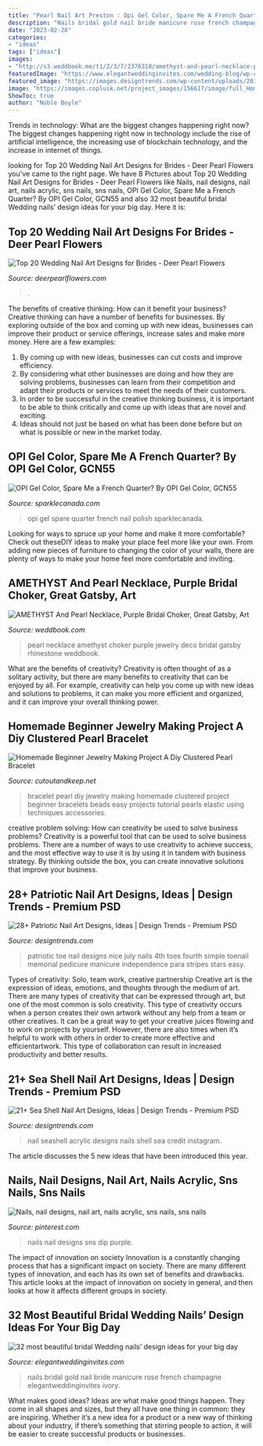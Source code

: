 ```yaml
---
title: "Pearl Nail Art Preston : Opi Gel Color, Spare Me A French Quarter? By Opi Gel Color, Gcn55"
description: "Nails bridal gold nail bride manicure rose french champagne elegantweddinginvites ivory"
date: "2023-02-28"
categories:
- "ideas"
tags: ["ideas"]
images:
- "http://s3.weddbook.me/t1/2/3/7/2376318/amethyst-and-pearl-necklace-purple-bridal-choker-great-gatsby-art-deco-rhinestone-necklace-wedding-jewelry-bridal-necklace-vintage.jpg"
featuredImage: "https://www.elegantweddinginvites.com/wedding-blog/wp-content/uploads/2020/07/rose-gold-french-wedding-nails-ideas-with-lines.jpg"
featured_image: "https://images.designtrends.com/wp-content/uploads/2016/08/19172121/Seashell-Acrylic-Nail-Art-Design.jpg"
image: "https://images.coplusk.net/project_images/156617/image/full_Homemade-beginner-jewelry-making-project-a-diy-clustered-pearl-bracelet.jpg"
ShowToc: true
author: "Noble Boyle"
---
```



Trends in technology: What are the biggest changes happening right now?
The biggest changes happening right now in technology include the rise of artificial intelligence, the increasing use of blockchain technology, and the increase in internet of things.

	

		
looking for Top 20 Wedding Nail Art Designs for Brides - Deer Pearl Flowers you've came to the right page. We have 8 Pictures about Top 20 Wedding Nail Art Designs for Brides - Deer Pearl Flowers like Nails, nail designs, nail art, nails acrylic, sns nails, sns nails, OPI Gel Color, Spare Me a French Quarter? By OPI Gel Color, GCN55 and also 32 most beautiful bridal Wedding nails’ design ideas for your big day. Here it is:
		
    
## Top 20 Wedding Nail Art Designs For Brides - Deer Pearl Flowers

<img loading=lazy src="https://www.deerpearlflowers.com/wp-content/uploads/2019/08/Wedding-Nail-Art-Designs-15.jpg" onerror="this.onerror=null;this.src='https://tse4.mm.bing.net/th?id=OIP.mpvEJIavDy2JEmB6IdrChgHaIN&amp;pid=15.1';" alt="Top 20 Wedding Nail Art Designs for Brides - Deer Pearl Flowers">

_Source: deerpearlflowers.com_

>. 

	

The benefits of creative thinking: How can it benefit your business?
Creative thinking can have a number of benefits for businesses. By exploring outside of the box and coming up with new ideas, businesses can improve their product or service offerings, increase sales and make more money. Here are a few examples:
1. By coming up with new ideas, businesses can cut costs and improve efficiency.
2. By considering what other businesses are doing and how they are solving problems, businesses can learn from their competition and adapt their products or services to meet the needs of their customers.
3. In order to be successful in the creative thinking business, it is important to be able to think critically and come up with ideas that are novel and exciting.
4. Ideas should not just be based on what has been done before but on what is possible or new in the market today.

    
## OPI Gel Color, Spare Me A French Quarter? By OPI Gel Color, GCN55

<img loading=lazy src="https://sparklecanada.com/image/catalog/data/product/OPIGelColor/GCN55.jpg" onerror="this.onerror=null;this.src='https://tse2.mm.bing.net/th?id=OIP.uacwYpcCMtTVkvUz_eMecwHaOt&amp;pid=15.1';" alt="OPI Gel Color, Spare Me a French Quarter? By OPI Gel Color, GCN55">

_Source: sparklecanada.com_

>opi gel spare quarter french nail polish sparklecanada. 

	

Looking for ways to spruce up your home and make it more comfortable? Check out theseDIY ideas to make your place feel more like your own. From adding new pieces of furniture to changing the color of your walls, there are plenty of ways to make your home feel more comfortable and inviting.

    
## AMETHYST And Pearl Necklace, Purple Bridal Choker, Great Gatsby, Art

<img loading=lazy src="http://s3.weddbook.me/t1/2/3/7/2376318/amethyst-and-pearl-necklace-purple-bridal-choker-great-gatsby-art-deco-rhinestone-necklace-wedding-jewelry-bridal-necklace-vintage.jpg" onerror="this.onerror=null;this.src='https://tse1.mm.bing.net/th?id=OIP.zMWk-VheQ1Cwxe8OzTeJXQHaJ3&amp;pid=15.1';" alt="AMETHYST And Pearl Necklace, Purple Bridal Choker, Great Gatsby, Art">

_Source: weddbook.com_

>pearl necklace amethyst choker purple jewelry deco bridal gatsby rhinestone weddbook. 

	

What are the benefits of creativity?
Creativity is often thought of as a solitary activity, but there are many benefits to creativity that can be enjoyed by all. For example, creativity can help you come up with new ideas and solutions to problems, it can make you more efficient and organized, and it can improve your overall thinking power.

    
## Homemade Beginner Jewelry Making Project A Diy Clustered Pearl Bracelet

<img loading=lazy src="https://images.coplusk.net/project_images/156617/image/full_Homemade-beginner-jewelry-making-project-a-diy-clustered-pearl-bracelet.jpg" onerror="this.onerror=null;this.src='https://tse3.mm.bing.net/th?id=OIP.0FTmRDE1G_hTosEfVPci5AHaE8&amp;pid=15.1';" alt="Homemade Beginner Jewelry Making Project A Diy Clustered Pearl Bracelet">

_Source: cutoutandkeep.net_

>bracelet pearl diy jewelry making homemade clustered project beginner bracelets beads easy projects tutorial pearls elastic using techniques accessories. 

	

creative problem solving: How can creativity be used to solve business problems?
Creativity is a powerful tool that can be used to solve business problems. There are a number of ways to use creativity to achieve success, and the most effective way to use it is by using it in tandem with business strategy. By thinking outside the box, you can create innovative solutions that improve your business.

    
## 28+ Patriotic Nail Art Designs, Ideas | Design Trends - Premium PSD

<img loading=lazy src="https://images.designtrends.com/wp-content/uploads/2016/02/22064051/Nice-Toe-Patriotic-Design.jpg" onerror="this.onerror=null;this.src='https://tse2.mm.bing.net/th?id=OIP.ajcpAyLA2aO1XcaCaIZqwgHaLE&amp;pid=15.1';" alt="28+ Patriotic Nail Art Designs, Ideas | Design Trends - Premium PSD">

_Source: designtrends.com_

>patriotic toe nail designs nice july nails 4th toes fourth simple toenail memorial pedicure manicure independence para stripes stars easy. 

	

Types of creativity: Solo, team work, creative partnership
Creative art is the expression of ideas, emotions, and thoughts through the medium of art. There are many types of creativity that can be expressed through art, but one of the most common is solo creativity. This type of creativity occurs when a person creates their own artwork without any help from a team or other creatives. It can be a great way to get your creative juices flowing and to work on projects by yourself. However, there are also times when it’s helpful to work with others in order to create more effective and efficientartwork. This type of collaboration can result in increased productivity and better results.

    
## 21+ Sea Shell Nail Art Designs, Ideas | Design Trends - Premium PSD

<img loading=lazy src="https://images.designtrends.com/wp-content/uploads/2016/08/19172121/Seashell-Acrylic-Nail-Art-Design.jpg" onerror="this.onerror=null;this.src='https://tse3.mm.bing.net/th?id=OIP.p22cMiSSSHOCApncCoORjwHaHa&amp;pid=15.1';" alt="21+ Sea Shell Nail Art Designs, Ideas | Design Trends - Premium PSD">

_Source: designtrends.com_

>nail seashell acrylic designs nails shell sea credit instagram. 

	

The article discusses the 5 new ideas that have been introduced this year.

    
## Nails, Nail Designs, Nail Art, Nails Acrylic, Sns Nails, Sns Nails

<img loading=lazy src="https://i.pinimg.com/736x/a0/b8/ae/a0b8ae767c18ee60dbfb3ef5e71e6133.jpg" onerror="this.onerror=null;this.src='https://tse1.mm.bing.net/th?id=OIP.vZwUcFl9P3UiNinCn0vY4wHaHa&amp;pid=15.1';" alt="Nails, nail designs, nail art, nails acrylic, sns nails, sns nails">

_Source: pinterest.com_

>nails nail designs sns dip purple. 

	

The impact of innovation on society
Innovation is a constantly changing process that has a significant impact on society. There are many different types of innovation, and each has its own set of benefits and drawbacks. This article looks at the impact of innovation on society in general, and then looks at how it affects different groups in society.

    
## 32 Most Beautiful Bridal Wedding Nails’ Design Ideas For Your Big Day

<img loading=lazy src="https://www.elegantweddinginvites.com/wedding-blog/wp-content/uploads/2020/07/rose-gold-french-wedding-nails-ideas-with-lines.jpg" onerror="this.onerror=null;this.src='https://tse3.mm.bing.net/th?id=OIP.uMLAWtKKhsIc2LzBBofP2gHaLH&amp;pid=15.1';" alt="32 most beautiful bridal Wedding nails’ design ideas for your big day">

_Source: elegantweddinginvites.com_

>nails bridal gold nail bride manicure rose french champagne elegantweddinginvites ivory. 

	

What makes good ideas?
Ideas are what make good things happen. They come in all shapes and sizes, but they all have one thing in common: they are inspiring. Whether it’s a new idea for a product or a new way of thinking about your industry, if there’s something that stirring people to action, it will be easier to create successful products or businesses.

